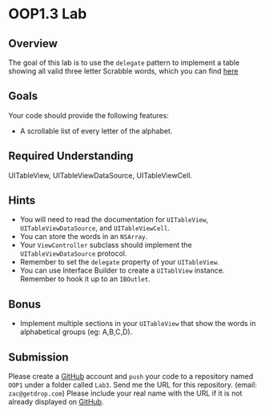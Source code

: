 OOP1.3 Lab
====================

Overview
--------------------

The goal of this lab is to use the `delegate` pattern to implement a table showing all valid three letter Scrabble words, which you can find [here](http://www.scrabblefinder.com/3-letter-words/)

Goals
--------------------
Your code should provide the following features:

- A scrollable list of every letter of the alphabet.

Required Understanding
--------------------
UITableView, UITableViewDataSource, UITableViewCell.

Hints
--------------------
- You will need to read the documentation for `UITableView`, `UITableViewDataSource`, and `UITableViewCell`.
- You can store the words in an `NSArray`.
- Your `ViewController` subclass should implement the `UITableViewDataSource` protocol.
- Remember to set the `delegate` property of your `UITableView`.
- You can use Interface Builder to create a `UITablView` instance. Remember to hook it up to an `IBOutlet`.

Bonus
--------------------
- Implement multiple sections in your `UITableView` that show the words in alphabetical groups (eg: A,B,C,D).

Submission
--------------------
Please create a [GitHub](https://github.com/) account and `push` your code to a repository named `OOP1` under a folder called `Lab3`. Send me the URL for this repository. (email: `zac@getdrop.com`) Please include your real name with the URL if it is not already displayed on [GitHub](https://github.com/).


